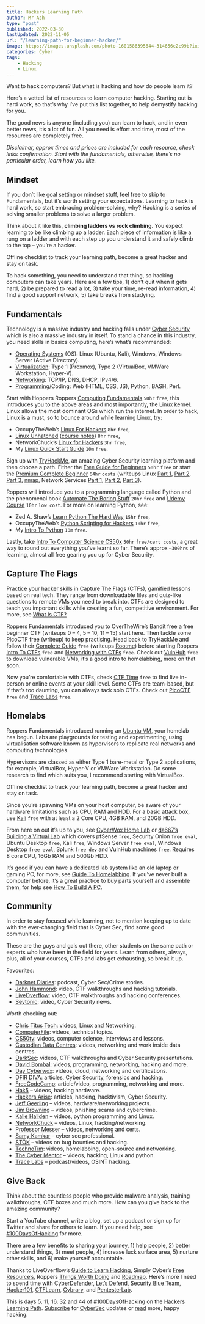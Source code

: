 ```yaml
---
title: Hackers Learning Path
author: Mr Ash
type: "post"
published: 2022-03-30
lastUpdated: 2022-11-05
url: "/learning-path-for-beginner-hacker/"
image: https://images.unsplash.com/photo-1601586395644-314656c2c99b?ixid=MnwxNTI0MzJ8MHwxfGFsbHx8fHx8fHx8fDE2MTcyNDYxODI&ixlib=rb-1.2.1&fm=jpg&q=85&fit=crop&w=2560&h=1920
categories: Cyber
tags:
    - Hacking
    - Linux
---
```


<!-- <iframe frameborder="0" height="102px" loading="lazy" scrolling="no" src="https://anchor.fm/mrashleyball/embed/episodes/Beginner-Hackers-Learning-Path-e16j85n" width="400px"></iframe> -->

Want to hack computers? But what is hacking and how do people learn it?

Here’s a vetted list of resources to learn computer hacking. Starting out is hard work, so that’s why I’ve put this list together, to help demystify hacking for you.

The good news is anyone (including you) can learn to hack, and in even better news, it’s a lot of fun. All you need is effort and time, most of the resources are completely free.

*Disclaimer, approx times and prices are included for each resource, check links confirmation. Start with the fundamentals, otherwise, there’s no particular order, learn how you like.*

## Mindset

If you don’t like goal setting or mindset stuff, feel free to skip to Fundamentals, but it’s worth setting your expectations. Learning to hack is hard work, so start embracing problem-solving, why? Hacking is a series of solving smaller problems to solve a larger problem.

Think about it like this, **climbing ladders vs rock climbing**. You expect learning to be like climbing up a ladder. Each piece of information is like a rung on a ladder and with each step up you understand it and safely climb to the top – you’re a hacker.

<!-- <div class="elementor elementor-5269" data-elementor-id="5269" data-elementor-type="section"><div class="elementor-section-wrap"> <section class="elementor-section elementor-top-section elementor-element elementor-element-650fe30 elementor-section-boxed elementor-section-height-default elementor-section-height-default" data-element_type="section" data-id="650fe30" data-particle-mobile-disabled="false" data-particle_enable="false" data-settings="{"ekit_has_onepagescroll_dot":"yes"}"><div class="elementor-container elementor-column-gap-default"><div class="elementor-row"><div class="elementor-column elementor-col-100 elementor-top-column elementor-element elementor-element-19d1b1d" data-element_type="column" data-id="19d1b1d"><div class="elementor-column-wrap elementor-element-populated"><div class="elementor-widget-wrap"> <section class="elementor-section elementor-inner-section elementor-element elementor-element-75001c1 elementor-section-boxed elementor-section-height-default elementor-section-height-default" data-element_type="section" data-id="75001c1" data-particle-mobile-disabled="false" data-particle_enable="false" data-settings="{"ekit_has_onepagescroll_dot":"yes"}"><div class="elementor-container elementor-column-gap-default"><div class="elementor-row"><div class="elementor-column elementor-col-100 elementor-inner-column elementor-element elementor-element-2d39fa8" data-element_type="column" data-id="2d39fa8" data-settings="{"background_background":"gradient"}"><div class="elementor-column-wrap elementor-element-populated"><div class="elementor-background-overlay"></div><div class="elementor-widget-wrap"><div class="elementor-element elementor-element-87a745b elementor-position-right elementor-vertical-align-middle elementor-view-default elementor-mobile-position-top elementor-widget elementor-widget-icon-box" data-element_type="widget" data-id="87a745b" data-settings="{"ekit_we_effect_on":"none"}" data-widget_type="icon-box.default"><div class="elementor-widget-container"><div class="elementor-icon-box-wrapper"><div class="elementor-icon-box-icon"> <span class="elementor-icon elementor-animation-">  </span> </div><div class="elementor-icon-box-content"> <span> **Free Checklist:** Hacker's Learning Path </span> -->

 Offline checklist to track your learning path, become a great hacker and stay on task.

 <!-- </div> </div> </div> </div><div class="elementor-element elementor-element-96a5f87 elementor-tablet-button-align-stretch elementor-button-align-stretch elementor-widget elementor-widget-form" data-element_type="widget" data-id="96a5f87" data-settings="{"button_width":"25","step_next_label":"Next","step_previous_label":"Previous","step_type":"number_text","step_icon_shape":"circle","ekit_we_effect_on":"none"}" data-widget_type="form.default"><div class="elementor-widget-container"> <form class="elementor-form" method="post" name="CTA - Hackers Checklist"> <input name="post_id" type="hidden" value="5269"></input> <input name="form_id" type="hidden" value="96a5f87"></input> <input name="referer_title" type="hidden" value=""></input><div class="elementor-form-fields-wrapper elementor-labels-"><div class="elementor-field-type-email elementor-field-group elementor-column elementor-field-group-email elementor-col-75 elementor-md-80 elementor-field-required"> <label class="elementor-field-label elementor-screen-only" for="form-field-email"> Email </label> <input aria-required="true" class="elementor-field elementor-size-xs  elementor-field-textual" id="form-field-email" name="form_fields[email]" placeholder="Enter Email Here" required="required" size="1" type="email"></input> </div><div class="elementor-field-group elementor-column elementor-field-type-submit elementor-col-25 e-form__buttons"> <button class="elementor-button elementor-size-xs" type="submit"> <span> <span class=" elementor-button-icon"> </span> <span class="elementor-button-text">Get</span> </span> </button> </div> </div> </form> </div> </div> </div> </div> </div> </div> </div> </section> </div> </div> </div> </div> </div> </section> </div> </div>Learning hacking is more like rock climbing. There are multiple ways to reach the top, some are beyond your reach right now, some might be a lot easier. You might spend ages on one track which gets too hard and forces you to go back and start again on another path. -->

To hack something, you need to understand that thing, so hacking computers can take years. Here are a few tips, 1) don’t quit when it gets hard, 2) be prepared to read a lot, 3) take your time, re-read information, 4) find a good support network, 5) take breaks from studying.

## Fundamentals

Technology is a massive industry and hacking falls under [Cyber Security](https://mrashleyball.com/starting-out-in-cyber-security/) which is also a massive industry in itself. To stand a chance in this industry, you need skills in basics computing, here’s what’s recommended:

- [Operating Systems](https://www.lifewire.com/operating-systems-2625912) (OS): Linux (Ubuntu, Kali), Windows, Windows Server (Active Directory).
- [Virtualization](https://en.wikipedia.org/wiki/Virtualization): Type 1 (Proxmox), Type 2 (VirtualBox, VMWare Workstation, Hyper-V).
- [Networking](https://en.wikiversity.org/wiki/Introduction_to_Networking): TCP/IP, DNS, DHCP, IPv4/6.
- [Programming](https://en.wikipedia.org/wiki/Computer_programming)/Coding: Web (HTML, CSS, JS), Python, BASH, Perl.

Start with Hoppers Roppers [Computing Fundamentals](https://www.hoppersroppers.org/course.html) `50hr` `free`, this introduces you to the above areas and most importantly, the Linux kernel. Linux allows the most dominant OSs which run the internet. In order to hack, Linux is a must, so to bounce around while learning Linux, try:

- OccupyTheWeb’s [Linux For Hackers](https://www.hackers-arise.com/linux-fundamentals) `8hr` `free`,
- [Linux Unhatched](https://www.netacad.com/courses/os-it/ndg-linux-unhatched) ([course notes](https://mrashleyball.com/linux-unhatched-cisco-course-review-and-notes/)) `8hr` `free`,
- NetworkChuck’s [Linux for Hackers](https://youtube.com/playlist?list=PLIhvC56v63IJIujb5cyE13oLuyORZpdkL) `3hr` `free`,
- My [Linux Quick Start Guide](https://mrashleyball.com/linux-quick-start-guide/) `10m` `free`.

Sign up with [TryHackMe](https://tryhackme.com/), an amazing Cyber Security learning platform and then choose a path. Either the [Free Guide for Beginners](https://tryhackme.com/resources/blog/free_path) `50hr` `free` or start the [Premium Complete Beginner](https://tryhackme.com/path/outline/beginner) `64hr` `costs` (writeups Linux [Part 1](https://mrashleyball.com/linux-fundamentals-1-tryhackme-walkthrough/), [Part 2](https://mrashleyball.com/linux-fundamentals-2-tryhackme-walkthrough/), [Part 3](https://mrashleyball.com/linux-fundamentals-3-tryhackme-walkthrough/), [nmap](https://mrashleyball.com/tryhackme-nmap-walkthrough/), Network Services [Part 1](https://mrashleyball.com/tryhackme-network-services-walkthrough-smb-part-1-3/), [Part 2](https://mrash.co/tryhackme-network-services-1-part-2-telnet/), [Part 3](https://mrash.co/tryhackme-network-services-1-part-3-ftp/)).

Roppers will introduce you to a programming language called Python and the phenomenal book [Automate The Boring Stuff](https://automatetheboringstuff.com/) `20hr` `free` and [Udemy Course](https://www.udemy.com/course/automate/) `10hr` `low cost`. For more on learning Python, see:

- Zed A. Shaw’s [Learn Python The Hard Way](https://learnpythonthehardway.org/book/) `15hr` `free`,
- OccupyTheWeb’s [Python Scripting for Hackers](https://www.hackers-arise.com/scripting) `10hr` `free`,
- My [Intro To Python](https://mrashleyball.com/intro-to-python-free-python-starter-guide/) `10m` `free`.

Lastly, take [Intro To Computer Science CS50x](https://cs50.harvard.edu/x/) `50hr` `free/cert costs`, a great way to round out everything you’ve learnt so far. There’s approx `~300hrs` of learning, almost all free gearing you up for Cyber Security.

## Capture The Flags

Practice your hacker skills in Capture The Flags (CTFs), gamified lessons based on real tech. They range from downloadable files and quiz-like questions to remote VMs you need to break into. CTFs are designed to teach you important skills while creating a fun, competitive environment. For more, see [What Is CTF?](https://www.youtube.com/watch?v=8ev9ZX9J45A)

Roppers Fundamentals introduced you to OverTheWire’s Bandit free a free beginner CTF (writeups 0 – 4, 5 – 10, 11 – 15) start here. Then tackle some PicoCTF free (writeup) to keep practising. Head back to TryHackMe and follow their [Complete Guide](https://tryhackme.com/resources/blog/going-from-zero-to-hero) `free` (writeups [Rootme](https://mrashleyball.com/tryhackme-rootme/)) before starting Roppers [Intro To CTFs](https://www.hoppersroppers.org/courseCTF.html) `free` and [Networking with CTFs](https://www.hoppersroppers.org/ctfNetworks.html) `free`. Check out [VulnHub](https://www.vulnhub.com/) `free` to download vulnerable VMs, it’s a good intro to homelabbing, more on that soon.

Now you’re comfortable with CTFs, check [CTF Time](https://ctftime.org/) `free` to find live in-person or online events at your skill level. Some CTFs are team-based, but if that’s too daunting, you can always tack solo CTFs. Check out [PicoCTF](https://www.picoctf.org/) `free` and [Trace Labs](https://www.tracelabs.org/) `free`.

## Homelabs

Roppers Fundamentals introduced running an [Ubuntu VM](https://mrashleyball.com/how-to-setup-ubuntu-using-virtualbox/), your homelab has begun. Labs are playgrounds for testing and experimenting, using virtualisation software known as hypervisors to replicate real networks and computing technologies.

Hypervisors are classed as either Type 1 bare-metal or Type 2 applications, for example, VirtualBox, Hyper-V or VMWare Workstation. Do some research to find which suits you, I recommend starting with VirtualBox.

<!-- <div class="elementor elementor-5269" data-elementor-id="5269" data-elementor-type="section"><div class="elementor-section-wrap"> <section class="elementor-section elementor-top-section elementor-element elementor-element-650fe30 elementor-section-boxed elementor-section-height-default elementor-section-height-default" data-element_type="section" data-id="650fe30" data-particle-mobile-disabled="false" data-particle_enable="false" data-settings="{"ekit_has_onepagescroll_dot":"yes"}"><div class="elementor-container elementor-column-gap-default"><div class="elementor-row"><div class="elementor-column elementor-col-100 elementor-top-column elementor-element elementor-element-19d1b1d" data-element_type="column" data-id="19d1b1d"><div class="elementor-column-wrap elementor-element-populated"><div class="elementor-widget-wrap"> <section class="elementor-section elementor-inner-section elementor-element elementor-element-75001c1 elementor-section-boxed elementor-section-height-default elementor-section-height-default" data-element_type="section" data-id="75001c1" data-particle-mobile-disabled="false" data-particle_enable="false" data-settings="{"ekit_has_onepagescroll_dot":"yes"}"><div class="elementor-container elementor-column-gap-default"><div class="elementor-row"><div class="elementor-column elementor-col-100 elementor-inner-column elementor-element elementor-element-2d39fa8" data-element_type="column" data-id="2d39fa8" data-settings="{"background_background":"gradient"}"><div class="elementor-column-wrap elementor-element-populated"><div class="elementor-background-overlay"></div><div class="elementor-widget-wrap"><div class="elementor-element elementor-element-87a745b elementor-position-right elementor-vertical-align-middle elementor-view-default elementor-mobile-position-top elementor-widget elementor-widget-icon-box" data-element_type="widget" data-id="87a745b" data-settings="{"ekit_we_effect_on":"none"}" data-widget_type="icon-box.default"><div class="elementor-widget-container"><div class="elementor-icon-box-wrapper"><div class="elementor-icon-box-icon"> <span class="elementor-icon elementor-animation-">  </span> </div><div class="elementor-icon-box-content"> <span> **Free Checklist:** Hacker's Learning Path </span> -->

Offline checklist to track your learning path, become a great hacker and stay on task.

 <!-- </div> </div> </div> </div><div class="elementor-element elementor-element-96a5f87 elementor-tablet-button-align-stretch elementor-button-align-stretch elementor-widget elementor-widget-form" data-element_type="widget" data-id="96a5f87" data-settings="{"button_width":"25","step_next_label":"Next","step_previous_label":"Previous","step_type":"number_text","step_icon_shape":"circle","ekit_we_effect_on":"none"}" data-widget_type="form.default"><div class="elementor-widget-container"> <form class="elementor-form" method="post" name="CTA - Hackers Checklist"> <input name="post_id" type="hidden" value="5269"></input> <input name="form_id" type="hidden" value="96a5f87"></input> <input name="referer_title" type="hidden" value=""></input><div class="elementor-form-fields-wrapper elementor-labels-"><div class="elementor-field-type-email elementor-field-group elementor-column elementor-field-group-email elementor-col-75 elementor-md-80 elementor-field-required"> <label class="elementor-field-label elementor-screen-only" for="form-field-email"> Email </label> <input aria-required="true" class="elementor-field elementor-size-xs  elementor-field-textual" id="form-field-email" name="form_fields[email]" placeholder="Enter Email Here" required="required" size="1" type="email"></input> </div><div class="elementor-field-group elementor-column elementor-field-type-submit elementor-col-25 e-form__buttons"> <button class="elementor-button elementor-size-xs" type="submit"> <span> <span class=" elementor-button-icon"> </span> <span class="elementor-button-text">Get</span> </span> </button> </div> </div> </form> </div> </div> </div> </div> </div> </div> </div> </section> </div> </div> </div> </div> </div> </section> </div> </div> -->
 
Since you’re spawning VMs on your host computer, be aware of your hardware limitations such as CPU, RAM and HDD. For a basic attack box, use [Kali](https://www.kali.org/) `free` with at least a 2 Core CPU, 4GB RAM, and 20GB HDD.

From here on out it’s up to you, see [CyberWox Home Lab](https://www.cyberwoxacademy.com/post/building-a-cybersecurity-homelab) or [da667’s Building a Virtual Lab](https://github.com/da667/Building_Virtual_Machine_Labs-Live_Training) which covers pfSense `free`, Security Onion `free eval`, Ubuntu Desktop `free`, Kali `free`, Windows Server `free eval`, Windows Desktop `free eval`, Splunk `free dev` and VulnHub machines `free`. Requires 8 core CPU, 16Gb RAM and 500Gb HDD.

It’s good if you can have a dedicated lab system like an old laptop or gaming PC, for more, see [Guide To Homelabbing](https://mrashleyball.com/homelabs-beginners-guide-to-homelabbing/). If you’ve never built a computer before, it’s a great practice to buy parts yourself and assemble them, for help see [How To Build A PC](https://mrashleyball.com/how-to-build-a-pc-2022/).

## Community

In order to stay focused while learning, not to mention keeping up to date with the ever-changing field that is Cyber Sec, find some good communities.

These are the guys and gals out there, other students on the same path or experts who have been in the field for years. Learn from others, always, plus, all of your courses, CTFs and labs get exhausting, so break it up.

Favourites:

- [Darknet Diaries](https://darknetdiaries.com/): podcast, Cyber Sec/Crime stories.
- [John Hammond](https://www.youtube.com/user/RootOfTheNull): video, CTF walkthroughs and hacking tutorials.
- [LiveOverflow](https://www.youtube.com/channel/UClcE-kVhqyiHCcjYwcpfj9w): video, CTF walkthroughs and hacking conferences.
- [Seytonic](https://www.youtube.com/channel/UCW6xlqxSY3gGur4PkGPEUeA): video, Cyber Security news.

Worth checking out:

- [Chris Titus Tech](https://www.youtube.com/user/homergfunk): videos, Linux and Networking.
- [ComputerFile](https://www.youtube.com/user/Computerphile): videos, technical topics.
- [CS50tv](https://www.youtube.com/user/cs50tv): videos, computer science, interviews and lessons.
- [Custodian Data Centres](https://www.youtube.com/user/CustodianDataCentres): videos, networking and work inside data centres.
- [DarkSec](https://www.youtube.com/channel/UC0R_-7yQPoGpkPR9ITzDFFQ): videos, CTF walkthroughs and Cyber Security presentations.
- [David Bombal](https://www.youtube.com/user/ConfigTerm): videos, programming, networking, hacking and more.
- [Day Cyberwox](https://www.youtube.com/channel/UCY-UlEymdA23eo09U9a0FLA): videos, cloud, networking and certifications.
- [DFIR DIVA](https://dfirdiva.com/): articles, Cyber Security, forensics and hacking.
- [FreeCodeCamp](https://www.youtube.com/channel/UC8butISFwT-Wl7EV0hUK0BQ): article/video, programming, networking and more.
- [Hak5](https://www.youtube.com/user/Hak5Darren) – videos, hacking hardware.
- [Hackers Arise](https://www.hackers-arise.com/): articles, hacking, hacktivism, Cyber Security.
- [Jeff Geerling](https://www.youtube.com/user/geerlingguy) – videos, hardware/networking projects.
- [Jim Browning](https://www.youtube.com/channel/UCBNG0osIBAprVcZZ3ic84vw) – videos, phishing scams and cybercrime.
- [Kalle Hallden](https://www.youtube.com/channel/UCWr0mx597DnSGLFk1WfvSkQ) – videos, python programming and Linux.
- [NetworkChuck](https://www.youtube.com/user/NetworkChuck) – videos, Linux, hacking/networking.
- [Professor Messer](https://www.professormesser.com/) – videos, networking and certs.
- [Samy Kamkar](https://twitter.com/samykamkar) – cyber sec professional.
- [STÖK](https://www.youtube.com/channel/UCQN2DsjnYH60SFBIA6IkNwg) – videos on bug bounties and hacking.
- [TechnoTim](https://www.techtronic.us/): videos, homelabbing, open-source and networking.
- [The Cyber Mentor](https://www.youtube.com/channel/UC0ArlFuFYMpEewyRBzdLHiw) – videos, hacking, Linux and python.
- [Trace Labs](https://www.tracelabs.org/) – podcast/videos, OSINT hacking.

## Give Back

Think about the countless people who provide malware analysis, training walkthroughs, CTF boxes and much more. How can you give back to the amazing community?

Start a YouTube channel, write a blog, set up a podcast or sign up for Twitter and share for others to learn. If you need help, see [\#100DaysOfHacking](https://mrashleyball.com/100daysofhacking/) for more.

There are a few benefits to sharing your journey, 1) help people, 2) better understand things, 3) meet people, 4) increase luck surface area, 5) nurture other skills, and 6) make yourself accountable.

Thanks to LiveOverflow’s [Guide to Learn Hacking](https://youtu.be/2TofunAI6fU), Simply Cyber’s [Free Resource’s](https://www.simplycyber.io/free-cyber-resources), Roppers [Things Worth Doing](https://www.hoppersroppers.org/library/thingsWorthDoing.html) and [Roadmap](https://www.hoppersroppers.org/roadmap/). Here’s more I need to spend time with [CyberDefender](https://cyberdefenders.org/), [Let’s Defend](https://letsdefend.io/), [Security Blue Team](https://securityblue.team/), [Hacker101](https://www.hacker101.com/), [CTFLearn](https://ctflearn.com/), [Cybrary](https://www.cybrary.it/), and [PentesterLab](https://www.pentesterlab.com/).

This is days 5, 11, 16, 32 and 44 of [\#100DaysOfHacking](https://mrashleyball.com/100daysofhacking/) on the [Hackers Learning Path](https://mrashleyball.com/learning-path-for-beginner-hacker/). [Subscribe](https://go.mrash.co/newsletter) for [CyberSec](https://mrashleyball.com/starting-out-in-cyber-security/) updates or [read](https://mrashleyball.com/blog) more, happy hacking.